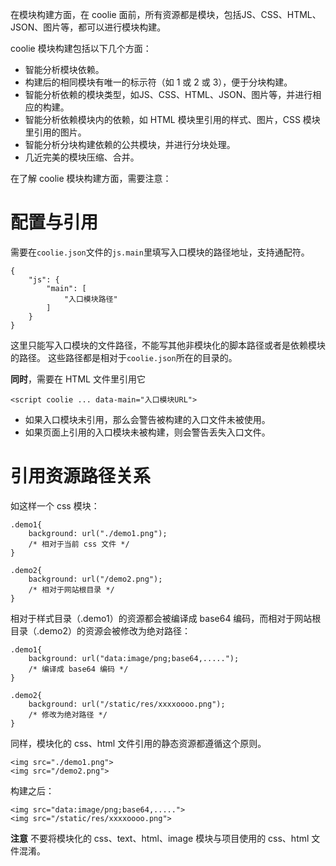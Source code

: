 在模块构建方面，在 coolie 面前，所有资源都是模块，包括JS、CSS、HTML、JSON、图片等，都可以进行模块构建。

coolie 模块构建包括以下几个方面：

- 智能分析模块依赖。
- 构建后的相同模块有唯一的标示符（如 1 或 2 或 3），便于分块构建。
- 智能分析依赖的模块类型，如JS、CSS、HTML、JSON、图片等，并进行相应的构建。
- 智能分析依赖模块内的依赖，如 HTML 模块里引用的样式、图片，CSS 模块里引用的图片。
- 智能分析分块构建依赖的公共模块，并进行分块处理。
- 几近完美的模块压缩、合并。

在了解 coolie 模块构建方面，需要注意：



# 配置与引用
需要在`coolie.json`文件的`js.main`里填写入口模块的路径地址，支持通配符。

```
{
    "js": {
        "main": [
            "入口模块路径"
        ]
    }
}
```
这里只能写入口模块的文件路径，不能写其他非模块化的脚本路径或者是依赖模块的路径。
这些路径都是相对于`coolie.json`所在的目录的。

**同时**，需要在 HTML 文件里引用它
```
<script coolie ... data-main="入口模块URL">
```

- 如果入口模块未引用，那么会警告被构建的入口文件未被使用。
- 如果页面上引用的入口模块未被构建，则会警告丢失入口文件。






# 引用资源路径关系
如这样一个 css 模块：
```
.demo1{
    background: url("./demo1.png");
    /* 相对于当前 css 文件 */
}

.demo2{
    background: url("/demo2.png");
    /* 相对于网站根目录 */
}
```

相对于样式目录（.demo1）的资源都会被编译成 base64 编码，而相对于网站根目录（.demo2）的资源会被修改为绝对路径：
```
.demo1{
    background: url("data:image/png;base64,.....");
    /* 编译成 base64 编码 */
}

.demo2{
    background: url("/static/res/xxxxoooo.png");
    /* 修改为绝对路径 */
}
```

同样，模块化的 css、html 文件引用的静态资源都遵循这个原则。
```
<img src="./demo1.png">
<img src="/demo2.png">
```
构建之后：
```
<img src="data:image/png;base64,.....">
<img src="/static/res/xxxxoooo.png">
```

**注意**
不要将模块化的 css、text、html、image 模块与项目使用的 css、html 文件混淆。



